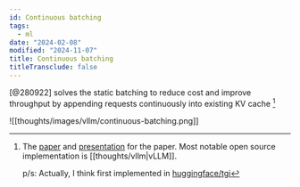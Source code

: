 ```yaml
---
id: Continuous batching
tags:
  - ml
date: "2024-02-08"
modified: "2024-11-07"
title: Continuous batching
titleTransclude: false
---
```


[@280922] solves the static batching to reduce cost and improve throughput by appending requests continuously into existing KV cache [^paper]

[^paper]:
    The [paper](https://www.usenix.org/conference/osdi22/presentation/yu) and [presentation](https://www.youtube.com/watch?v=Ob9PPLxETYU&ab_channel=USENIX) for the paper. Most notable open source implementation is [[thoughts/vllm|vLLM]].

    p/s: Actually, I think first implemented in [huggingface/tgi](https://github.com/huggingface/text-generation-inference)

![[thoughts/images/vllm/continuous-batching.png]]
